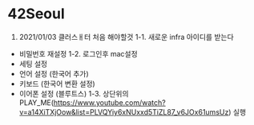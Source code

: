 # 42Seoul
1. 2021/01/03 클러스ㅐ터 처음 해야할것 
  1-1. 새로운 infra 아이디를 받는다
  - 비밀번호 재설정
  1-2. 로그인후 mac설정
  - 세팅 설정
  - 언어 설정 (한국어 추가)
  - 키보드 (한국어 변환 설정)
  - 이어폰 설정 (블루트스)
  1-3. 상단위의 PLAY_ME(https://www.youtube.com/watch?v=a14XiTXjOow&list=PLVQYiy6xNUxxd5TiZL87_v6JOx61umsUz) 실행
  
